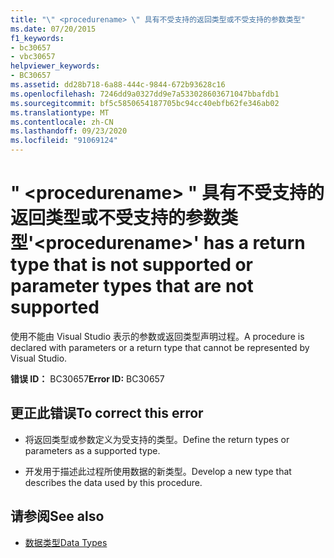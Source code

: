 ```yaml
---
title: "\" <procedurename> \" 具有不受支持的返回类型或不受支持的参数类型"
ms.date: 07/20/2015
f1_keywords:
- bc30657
- vbc30657
helpviewer_keywords:
- BC30657
ms.assetid: dd28b718-6a88-444c-9844-672b93628c16
ms.openlocfilehash: 7246dd9a0327dd9e7a533028603671047bbafdb1
ms.sourcegitcommit: bf5c5850654187705bc94cc40ebfb62fe346ab02
ms.translationtype: MT
ms.contentlocale: zh-CN
ms.lasthandoff: 09/23/2020
ms.locfileid: "91069124"
---
```

# <a name="procedurename-has-a-return-type-that-is-not-supported-or-parameter-types-that-are-not-supported"></a><span data-ttu-id="671e4-102">" \<procedurename> " 具有不受支持的返回类型或不受支持的参数类型</span><span class="sxs-lookup"><span data-stu-id="671e4-102">'\<procedurename>' has a return type that is not supported or parameter types that are not supported</span></span>

<span data-ttu-id="671e4-103">使用不能由 Visual Studio 表示的参数或返回类型声明过程。</span><span class="sxs-lookup"><span data-stu-id="671e4-103">A procedure is declared with parameters or a return type that cannot be represented by Visual Studio.</span></span>  
  
 <span data-ttu-id="671e4-104">**错误 ID：** BC30657</span><span class="sxs-lookup"><span data-stu-id="671e4-104">**Error ID:** BC30657</span></span>  
  
## <a name="to-correct-this-error"></a><span data-ttu-id="671e4-105">更正此错误</span><span class="sxs-lookup"><span data-stu-id="671e4-105">To correct this error</span></span>  
  
- <span data-ttu-id="671e4-106">将返回类型或参数定义为受支持的类型。</span><span class="sxs-lookup"><span data-stu-id="671e4-106">Define the return types or parameters as a supported type.</span></span>  
  
- <span data-ttu-id="671e4-107">开发用于描述此过程所使用数据的新类型。</span><span class="sxs-lookup"><span data-stu-id="671e4-107">Develop a new type that describes the data used by this procedure.</span></span>  
  
## <a name="see-also"></a><span data-ttu-id="671e4-108">请参阅</span><span class="sxs-lookup"><span data-stu-id="671e4-108">See also</span></span>

- [<span data-ttu-id="671e4-109">数据类型</span><span class="sxs-lookup"><span data-stu-id="671e4-109">Data Types</span></span>](../language-reference/data-types/index.md)
